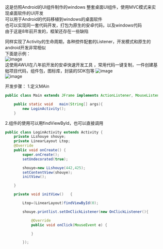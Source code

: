 这是仿照Android的UI组件制作的windows 整套桌面UI组件，使用MVC模式来实现桌面软件的UI开发  
可以用于Android的代码移植到windows的桌面软件  
也可以实现同一套代码开发，打包为原生的安卓代码，以及windows代码  
由于这是8年前开发的，框架还存在一些缺陷  


同样实现了Activity的生命周期，各种控件配套的Listener，开发模式和原生的android开发非常相似    
下面是示例：  
![image](https://github.com/user-attachments/assets/5a278e0f-851c-4c35-9433-9852381ae75a)  
这使用AWUI在八年前开发的安卓快速开发工具  ，常用代码一键复制，一件创建基础项目代码，组件包，图标库，封装的SDK包等
![image](https://github.com/user-attachments/assets/071d92d6-bacd-4c3e-968e-423e46e91f1f)  
![image](https://github.com/user-attachments/assets/b35eb64e-b30d-4252-bd6e-c7692a63b323)


开发步骤：
1.定义MAin
```JAVA
public class Main extends JFrame implements ActionListener, MouseListener {

    public static void   main(String[] args){
        new LoginActivity();
    }
```
2.组件的使用可以用findViewById，也可以直接调用
```JAVA
public class LoginActivity extends Activity {
    private LLshouye shouye;
    private LinearLayout Ltop;
    @Override
    public void onCreate() { 
        super.onCreate();
        setUndecorated(true);

        shouye=new LLshouye(442,425);
        setContentView(shouye);
        initView();

    }

    private void initView()   {

        Ltop=(LinearLayout)findViewById(0);

        shouye.printlist.setOnClickListener(new OnClickListener(){

            @Override
            public void onClick(MouseEvent e) { 

            }

        });
```
